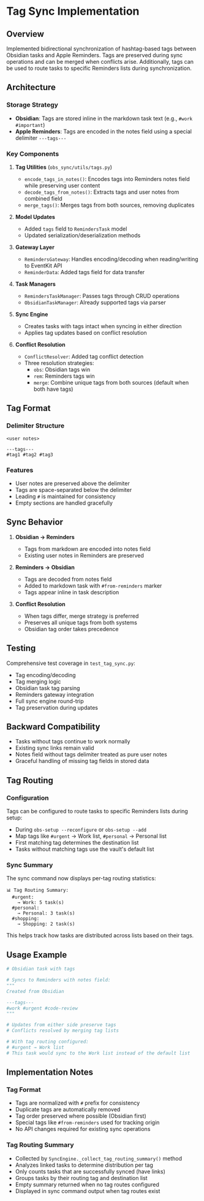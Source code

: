 # Tag Sync Implementation

## Overview

Implemented bidirectional synchronization of hashtag-based tags between Obsidian tasks and Apple Reminders. Tags are preserved during sync operations and can be merged when conflicts arise. Additionally, tags can be used to route tasks to specific Reminders lists during synchronization.

## Architecture

### Storage Strategy

- **Obsidian**: Tags are stored inline in the markdown task text (e.g., `#work #important`)
- **Apple Reminders**: Tags are encoded in the notes field using a special delimiter `---tags---`

### Key Components

1. **Tag Utilities** (`obs_sync/utils/tags.py`)
   - `encode_tags_in_notes()`: Encodes tags into Reminders notes field while preserving user content
   - `decode_tags_from_notes()`: Extracts tags and user notes from combined field
   - `merge_tags()`: Merges tags from both sources, removing duplicates

2. **Model Updates**
   - Added `tags` field to `RemindersTask` model
   - Updated serialization/deserialization methods

3. **Gateway Layer**
   - `RemindersGateway`: Handles encoding/decoding when reading/writing to EventKit API
   - `ReminderData`: Added tags field for data transfer

4. **Task Managers**
   - `RemindersTaskManager`: Passes tags through CRUD operations
   - `ObsidianTaskManager`: Already supported tags via parser

5. **Sync Engine**
   - Creates tasks with tags intact when syncing in either direction
   - Applies tag updates based on conflict resolution

6. **Conflict Resolution**
   - `ConflictResolver`: Added tag conflict detection
   - Three resolution strategies:
     - `obs`: Obsidian tags win
     - `rem`: Reminders tags win  
     - `merge`: Combine unique tags from both sources (default when both have tags)

## Tag Format

### Delimiter Structure
```
<user notes>

---tags---
#tag1 #tag2 #tag3
```

### Features
- User notes are preserved above the delimiter
- Tags are space-separated below the delimiter
- Leading `#` is maintained for consistency
- Empty sections are handled gracefully

## Sync Behavior

1. **Obsidian → Reminders**
   - Tags from markdown are encoded into notes field
   - Existing user notes in Reminders are preserved

2. **Reminders → Obsidian**
   - Tags are decoded from notes field
   - Added to markdown task with `#from-reminders` marker
   - Tags appear inline in task description

3. **Conflict Resolution**
   - When tags differ, merge strategy is preferred
   - Preserves all unique tags from both systems
   - Obsidian tag order takes precedence

## Testing

Comprehensive test coverage in `test_tag_sync.py`:
- Tag encoding/decoding
- Tag merging logic
- Obsidian task tag parsing
- Reminders gateway integration
- Full sync engine round-trip
- Tag preservation during updates

## Backward Compatibility

- Tasks without tags continue to work normally
- Existing sync links remain valid
- Notes field without tags delimiter treated as pure user notes
- Graceful handling of missing tag fields in stored data

## Tag Routing

### Configuration

Tags can be configured to route tasks to specific Reminders lists during setup:
- During `obs-setup --reconfigure` or `obs-setup --add`
- Map tags like `#urgent` → Work list, `#personal` → Personal list
- First matching tag determines the destination list
- Tasks without matching tags use the vault's default list

### Sync Summary

The sync command now displays per-tag routing statistics:
```
📊 Tag Routing Summary:
  #urgent:
    → Work: 5 task(s)
  #personal:
    → Personal: 3 task(s)
  #shopping:
    → Shopping: 2 task(s)
```

This helps track how tasks are distributed across lists based on their tags.

## Usage Example

```python
# Obsidian task with tags

# Syncs to Reminders with notes field:
"""
Created from Obsidian

---tags---
#work #urgent #code-review
"""

# Updates from either side preserve tags
# Conflicts resolved by merging tag lists

# With tag routing configured:
# #urgent → Work list
# This task would sync to the Work list instead of the default list
```

## Implementation Notes

### Tag Format
- Tags are normalized with `#` prefix for consistency
- Duplicate tags are automatically removed
- Tag order preserved where possible (Obsidian first)
- Special tags like `#from-reminders` used for tracking origin
- No API changes required for existing sync operations

### Tag Routing Summary
- Collected by `SyncEngine._collect_tag_routing_summary()` method
- Analyzes linked tasks to determine distribution per tag
- Only counts tasks that are successfully synced (have links)
- Groups tasks by their routing tag and destination list
- Empty summary returned when no tag routes configured
- Displayed in sync command output when tag routes exist